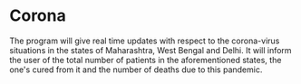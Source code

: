 # Corona

The program will give real time updates with respect to the corona-virus situations in the states of Maharashtra, West Bengal and Delhi.
It will inform the user of the total number of patients in the aforementioned states, the one's cured from it and the number of deaths due to this pandemic. 
